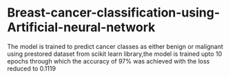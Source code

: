 # Breast-cancer-classification-using-Artificial-neural-network
The model is trained to predict cancer classes as either benign or malignant using prestored dataset from scikit learn library,the model is trained upto 10 epochs through which the accuracy of 97% was achieved with the loss reduced to  0.1119
